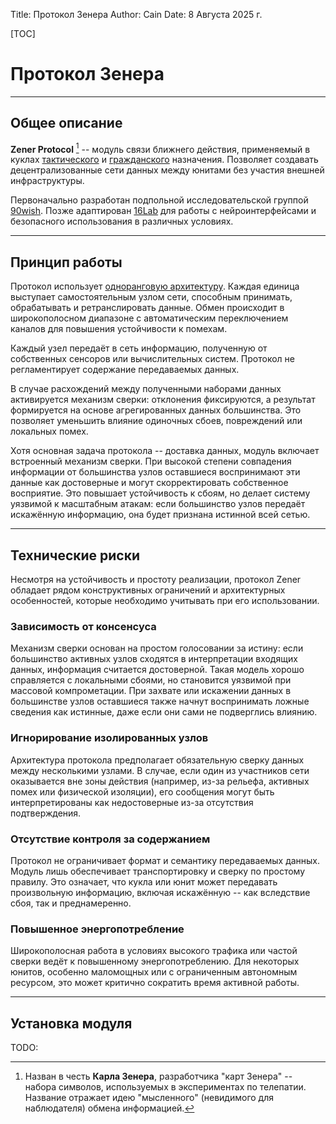 Title: Протокол Зенера
Author: Cain
Date: 8 Августа 2025 г.

[TOC]

# Протокол Зенера

---

## Общее описание
**Zener Protocol** [^1] -- модуль связи ближнего действия, применяемый в куклах [тактического](/wiki/doll_docs/type/tactical) и [гражданского](/wiki/doll_docs/type/civilian) назначения. Позволяет создавать децентрализованные сети данных между юнитами без участия внешней инфраструктуры.

Первоначально разработан подпольной исследовательской группой [90wish](/wiki/organisations/90wish). Позже адаптирован [16Lab](/wiki/organisations/16lab) для работы с нейроинтерфейсами и безопасного использования в различных условиях.

[^1]: Назван в честь **Карла Зенера**, разработчика "карт Зенера" -- набора символов, используемых в экспериментах по телепатии. Название отражает идею "мысленного" (невидимого для наблюдателя) обмена информацией.

---

## Принцип работы
Протокол использует [одноранговую архитектуру](https://ru.wikipedia.org/wiki/Одноранговая_сеть). Каждая единица выступает самостоятельным узлом сети, способным принимать, обрабатывать и ретранслировать данные. Обмен происходит в широкополосном диапазоне с автоматическим переключением каналов для повышения устойчивости к помехам.

Каждый узел передаёт в сеть информацию, полученную от собственных сенсоров или вычислительных систем. Протокол не регламентирует содержание передаваемых данных.

В случае расхождений между полученными наборами данных активируется механизм сверки: отклонения фиксируются, а результат формируется на основе агрегированных данных большинства. Это позволяет уменьшить влияние одиночных сбоев, повреждений или локальных помех.

Хотя основная задача протокола -- доставка данных, модуль включает встроенный механизм сверки. При высокой степени совпадения информации от большинства узлов оставшиеся воспринимают эти данные как достоверные и могут скорректировать собственное восприятие. Это повышает устойчивость к сбоям, но делает систему уязвимой к масштабным атакам: если большинство узлов передаёт искажённую информацию, она будет признана истинной всей сетью.

---

## Технические риски
Несмотря на устойчивость и простоту реализации, протокол Zener обладает рядом конструктивных ограничений и архитектурных особенностей, которые необходимо учитывать при его использовании.

### Зависимость от консенсуса
Механизм сверки основан на простом голосовании за истину: если большинство активных узлов сходятся в интерпретации входящих данных, информация считается достоверной. Такая модель хорошо справляется с локальными сбоями, но становится уязвимой при массовой компрометации. При захвате или искажении данных в большинстве узлов оставшиеся также начнут воспринимать ложные сведения как истинные, даже если они сами не подверглись влиянию.

### Игнорирование изолированных узлов
Архитектура протокола предполагает обязательную сверку данных между несколькими узлами. В случае, если один из участников сети оказывается вне зоны действия (например, из-за рельефа, активных помех или физической изоляции), его сообщения могут быть интерпретированы как недостоверные из-за отсутствия подтверждения.

### Отсутствие контроля за содержанием
Протокол не ограничивает формат и семантику передаваемых данных. Модуль лишь обеспечивает транспортировку и сверку по простому правилу. Это означает, что кукла или юнит может передавать произвольную информацию, включая искажённую -- как вследствие сбоя, так и преднамеренно.

### Повышенное энергопотребление
Широкополосная работа в условиях высокого трафика или частой сверки ведёт к повышенному энергопотреблению. Для некоторых юнитов, особенно маломощных или с ограниченным автономным ресурсом, это может критично сократить время активной работы.

---

## Установка модуля

TODO: